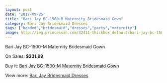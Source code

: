 ```yaml
---
layout: post
date: '2017-09-25'
title: "Bari Jay BC-1500-M Maternity Bridesmaid Gown"
category: Bari Jay Bridesmaid Dresses
tags: ["beaded","bridesmaid","dresses","party","maternity"]
image: http://img.princessan.com/32411-thickbox_default/bari-jay-bc-1500-m-maternity-bridesmaid-gown.jpg
---
```

Bari Jay BC-1500-M Maternity Bridesmaid Gown

On Sales: **$231.99**
<a href="https://www.princessan.com/en/14869-bari-jay-bc-1500-m-maternity-bridesmaid-gown.html"><amp-img layout="responsive" width="600" height="600" src="//img.princessan.com/32411-thickbox_default/bari-jay-bc-1500-m-maternity-bridesmaid-gown.jpg" alt="Bari Jay BC-1500-M Maternity Bridesmaid Gown 0" /></a>
<a href="https://www.princessan.com/en/14869-bari-jay-bc-1500-m-maternity-bridesmaid-gown.html"><amp-img layout="responsive" width="600" height="600" src="//img.princessan.com/32413-thickbox_default/bari-jay-bc-1500-m-maternity-bridesmaid-gown.jpg" alt="Bari Jay BC-1500-M Maternity Bridesmaid Gown 1" /></a>
<a href="https://www.princessan.com/en/14869-bari-jay-bc-1500-m-maternity-bridesmaid-gown.html"><amp-img layout="responsive" width="600" height="600" src="//img.princessan.com/32412-thickbox_default/bari-jay-bc-1500-m-maternity-bridesmaid-gown.jpg" alt="Bari Jay BC-1500-M Maternity Bridesmaid Gown 2" /></a>

Buy it: [Bari Jay BC-1500-M Maternity Bridesmaid Gown](https://www.princessan.com/en/14869-bari-jay-bc-1500-m-maternity-bridesmaid-gown.html "Bari Jay BC-1500-M Maternity Bridesmaid Gown")

View more: [Bari Jay Bridesmaid Dresses](https://www.princessan.com/en/109- "Bari Jay Bridesmaid Dresses")